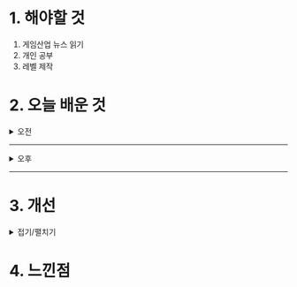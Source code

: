 
# 1. 해야할 것

1. 게임산업 뉴스 읽기 
2. 개인 공부  
3. 레벨 제작



# 2. 오늘 배운 것

<details>
<summary>오전</summary>

## 오늘의 뉴스
### [기사: 20주년을 맞이한 게임들](https://www.gameinsight.co.kr/news/articleView.html?idxno=34161)
![image](https://github.com/user-attachments/assets/e54febc5-dec2-4818-a533-3f1d2457fc4f)

```
끊임없는 변화는 잘 모르겠지만
변화하는 세상에 맞춰 조금씩 바꿀려고 노력하는 것은 보인다.
유명IP와 콜라보를 한다던가 그래픽을 업그레이드 한다던가 하는등의 노력들을 하고 있다.
이런 시대에 내가 변화에 맞춘 인재라는 걸 어떻게 보여줄 수 있을까?
```
</details>

****

<details>
<summary>오후</summary>


</details>

****


# 3. 개선


<details>
<summary>접기/펼치기</summary>


</details>



# 4. 느낀점


